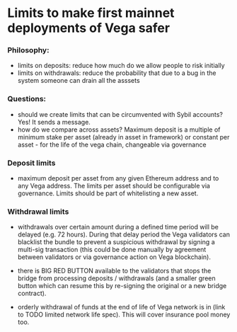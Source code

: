 # Limits to make first mainnet deployments of Vega safer

### Philosophy:
- limits on deposits: reduce how much do we allow people to risk initially 
- limits on withdrawals: reduce the probability that due to a bug in the system someone can drain all the asssets 

### Questions: 
- should we create limits that can be circumvented with Sybil accounts? Yes! It sends a message. 
- how do we compare across assets? Maximum deposit is a multiple of minimum stake per asset (already in asset in framework) or constant per asset - for the life of the vega chain, changeable via governance

### Deposit limits
- maximum deposit per asset from any given Ethereum address and to any Vega address. The limits per asset should be configurable via governance. Limits should be part of whitelisting a new asset. 

### Withdrawal limits
- withdrawals over certain amount during a defined time period will be delayed (e.g. 72 hours). During that delay period the Vega validators can blacklist the bundle to prevent a suspicious withdrawal by signing a multi-sig transaction (this could be done manually by agreement between validators or via governance action on Vega blockchain).

- there is BIG RED BUTTON available to the validators that stops the bridge from processing deposits / withdrawals (and a smaller green button which can resume this by re-signing the original or a new bridge contract).  

- orderly withdrawal of funds at the end of life of Vega network is in (link to TODO limited network life spec). This will cover insurance pool money too.








